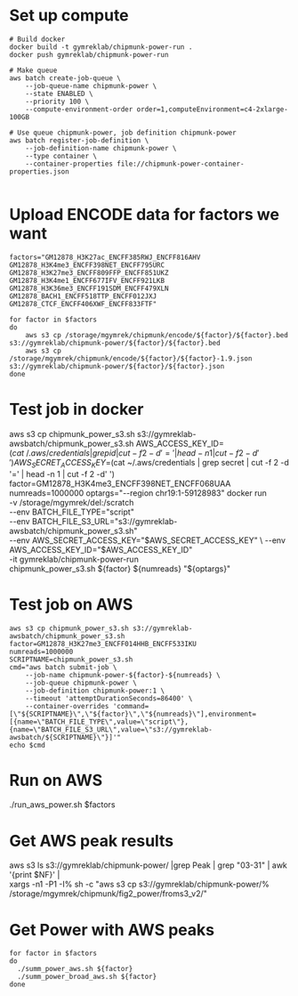 # Set up compute

```
# Build docker
docker build -t gymreklab/chipmunk-power-run .
docker push gymreklab/chipmunk-power-run

# Make queue
aws batch create-job-queue \
    --job-queue-name chipmunk-power \
    --state ENABLED \
    --priority 100 \
    --compute-environment-order order=1,computeEnvironment=c4-2xlarge-100GB

# Use queue chipmunk-power, job definition chipmunk-power
aws batch register-job-definition \
    --job-definition-name chipmunk-power \
    --type container \
    --container-properties file://chipmunk-power-container-properties.json


```

# Upload ENCODE data for factors we want
```
factors="GM12878_H3K27ac_ENCFF385RWJ_ENCFF816AHV GM12878_H3K4me3_ENCFF398NET_ENCFF795URC GM12878_H3K27me3_ENCFF809FFP_ENCFF851UKZ GM12878_H3K4me1_ENCFF677IFV_ENCFF921LKB GM12878_H3K36me3_ENCFF191SDM_ENCFF479XLN GM12878_BACH1_ENCFF518TTP_ENCFF012JXJ GM12878_CTCF_ENCFF406XWF_ENCFF833FTF"

for factor in $factors
do
    aws s3 cp /storage/mgymrek/chipmunk/encode/${factor}/${factor}.bed s3://gymreklab/chipmunk-power/${factor}/${factor}.bed
    aws s3 cp /storage/mgymrek/chipmunk/encode/${factor}/${factor}-1.9.json s3://gymreklab/chipmunk-power/${factor}/${factor}.json
done
```


# Test job in docker
aws s3 cp chipmunk_power_s3.sh s3://gymreklab-awsbatch/chipmunk_power_s3.sh
AWS_ACCESS_KEY_ID=$(cat ~/.aws/credentials  | grep id | cut -f 2 -d '=' | head -n 1 | cut -f 2 -d' ')
AWS_SECRET_ACCESS_KEY=$(cat ~/.aws/credentials  | grep secret | cut -f 2 -d '=' | head -n 1 | cut -f 2 -d' ')
factor=GM12878_H3K4me3_ENCFF398NET_ENCFF068UAA
numreads=1000000
optargs="--region chr19:1-59128983"
docker run \
    -v /storage/mgymrek/del:/scratch \
    --env BATCH_FILE_TYPE="script" \
    --env BATCH_FILE_S3_URL="s3://gymreklab-awsbatch/chipmunk_power_s3.sh" \
    --env AWS_SECRET_ACCESS_KEY="$AWS_SECRET_ACCESS_KEY" \
    --env AWS_ACCESS_KEY_ID="$AWS_ACCESS_KEY_ID" \
    -it gymreklab/chipmunk-power-run \
    chipmunk_power_s3.sh ${factor} ${numreads} "${optargs}"

# Test job on AWS
```
aws s3 cp chipmunk_power_s3.sh s3://gymreklab-awsbatch/chipmunk_power_s3.sh
factor=GM12878_H3K27me3_ENCFF014HHB_ENCFF533IKU
numreads=1000000
SCRIPTNAME=chipmunk_power_s3.sh
cmd="aws batch submit-job \
    --job-name chipmunk-power-${factor}-${numreads} \
    --job-queue chipmunk-power \
    --job-definition chipmunk-power:1 \
    --timeout 'attemptDurationSeconds=86400' \
    --container-overrides 'command=[\"${SCRIPTNAME}\",\"${factor}\",\"${numreads}\"],environment=[{name=\"BATCH_FILE_TYPE\",value=\"script\"},{name=\"BATCH_FILE_S3_URL\",value=\"s3://gymreklab-awsbatch/${SCRIPTNAME}\"}]'"
echo $cmd
```

# Run on AWS
./run_aws_power.sh $factors

# Get AWS peak results
aws s3 ls s3://gymreklab/chipmunk-power/ |grep Peak | grep "03-31" | awk '{print $NF}' | \
    xargs -n1 -P1 -I% sh -c "aws s3 cp s3://gymreklab/chipmunk-power/% /storage/mgymrek/chipmunk/fig2_power/froms3_v2/"

# Get Power with AWS peaks
```
for factor in $factors
do
  ./summ_power_aws.sh ${factor}
  ./summ_power_broad_aws.sh ${factor}
done
```
